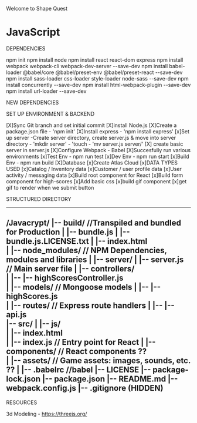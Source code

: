 Welcome to Shape Quest

# JavaScript


DEPENDENCIES 

npm init
npm install node
npm install react react-dom express
npm install webpack webpack-cli webpack-dev-server --save-dev
npm install babel-loader @babel/core @babel/preset-env @babel/preset-react --save-dev
npm install sass-loader css-loader style-loader node-sass --save-dev
npm install concurrently --save-dev
npm install html-webpack-plugin --save-dev
npm install url-loader --save-dev

NEW DEPENDENCIES

SET UP ENVIRONMENT & BACKEND

[X]Sync Git branch and set initial commit
[X]install Node.js
[X]Create a package.json file
    - 'npm init'
[X]Install express
    - 'npm install express'
[x]Set up server
    -Create server directory, create server.js & move into server directory
        - 'mkdir server' 
        - 'touch
        - 'mv server.js server/'
[X] create basic server in server.js
[X]Configure Webpack - Babel
[X]Succesfully run various environments
    [x]Test Env - npm run test
    [x]Dev Env - npm run start
    [x]Build Env - npm run build
[X]Database
    [x]Create Atlas Cloud
        [x]DATA TYPES USED
        [x]Catalog / Inventory data
        [x]Customer / user profile data
        [x]User activity / messaging data
[x]Build root component for React
[x]Build form component for high-scores
[x]Add basic css
[x]build gif component
[x]get gif to render when we submit button


STRUCTURED DIRECTORY

-------------------------------------------------------------
/Javacrypt/
|-- build/                          //Transpiled and bundled for Production
|   |-- bundle.js
|   |-- bundle.js.LICENSE.txt
|   |-- index.html  
|
|-- node_modules/                   // NPM Dependencies, modules and libraries
|
|-- server/
|   |-- server.js                   // Main server file
|   |-- controllers/     
|   |--   |-- highScoresController.js          
|   |-- models/                                 // Mongoose models
|   |--   |-- highScores.js         
|   |-- routes/                     // Express route handlers
|   |--   |-- api.js                
|-- src/
|   |-- js/              
|   |-- index.html      
|   |-- index.js                    // Entry point for React
|   |-- components/                 // React components                                         ??    
|   |-- assets/                     // Game assets: images, sounds, etc.                        ??
|
|-- .babelrc                        //babel
|-- LICENSE
|-- package-lock.json
|-- package.json
|-- README.md
|-- webpack.config.js
|-- .gitignore  (HIDDEN)    
-------------------------------------------------------------


RESOURCES

3d Modeling - https://threejs.org/
